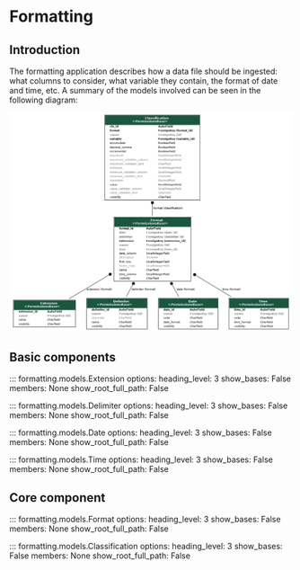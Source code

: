 # Formatting

## Introduction

The formatting application describes how a data file should be ingested: what columns to consider, what variable they contain, the format of date and time, etc. A summary of the models involved can be seen in the following diagram:

![UML diagram of the Formatting app models.](images/formatting.png)

## Basic components

::: formatting.models.Extension
    options:
      heading_level: 3
      show_bases: False
      members: None
      show_root_full_path: False

::: formatting.models.Delimiter
    options:
      heading_level: 3
      show_bases: False
      members: None
      show_root_full_path: False

::: formatting.models.Date
    options:
      heading_level: 3
      show_bases: False
      members: None
      show_root_full_path: False

::: formatting.models.Time
    options:
      heading_level: 3
      show_bases: False
      members: None
      show_root_full_path: False

## Core component

::: formatting.models.Format
    options:
      heading_level: 3
      show_bases: False
      members: None
      show_root_full_path: False

::: formatting.models.Classification
    options:
      heading_level: 3
      show_bases: False
      members: None
      show_root_full_path: False
